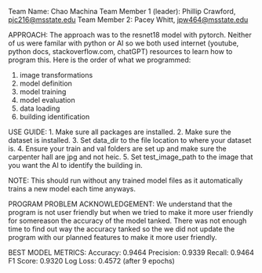 Team Name: Chao Machina
Team Member 1 (leader): Phillip Crawford, pjc216@msstate.edu
Team Member 2: Pacey Whitt, jpw464@msstate.edu

APPROACH: The approach was to the resnet18 model with pytorch. Neither of us were familar with python or AI so we both used internet (youtube, python docs, stackoverflow.com, chatGPT) resources to learn how to program this.
Here is the order of what we programmed:
1. image transformations
2. model definition
3. model training
4. model evaluation
5. data loading
6. building identification

USE GUIDE: 1. Make sure all packages are installed. 2. Make sure the dataset is installed. 3. Set data_dir to the file location to where your dataset is. 4. Ensure your train and val folders are set up and make sure the carpenter hall are jpg and not heic. 5. Set test_image_path to the image that you want the AI to identify the building in.

NOTE: This should run without any trained model files as it automatically trains a new model each time anyways.

PROGRAM PROBLEM ACKNOWLEDGEMENT: We understand that the program is not user friendly but when we tried to make it more user friendly for somereason the accuracy of the model tanked. There was not enough time to find out way the accuracy tanked so the we did not update the program with our planned features to make it more user friendly.

BEST MODEL METRICS: 
Accuracy: 0.9464
Precision: 0.9339
Recall: 0.9464
F1 Score: 0.9320
Log Loss: 0.4572
(after 9 epochs)
